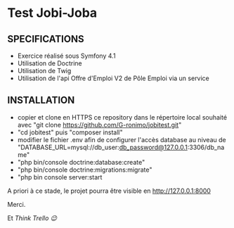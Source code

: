 # Test Jobi-Joba

## SPECIFICATIONS
- Exercice réalisé sous Symfony 4.1
- Utilisation de Doctrine
- Utilisation de Twig
- Utilisation de l'api Offre d'Emploi V2 de Pôle Emploi via un service

## INSTALLATION
- copier et clone en HTTPS ce repository dans le répertoire local souhaité avec "git clone https://github.com/G-ronimo/jobitest.git"
- "cd jobitest" puis "composer install"
- modifier le fichier .env afin de configurer l'accès database au niveau de "DATABASE_URL=mysql://db_user:db_password@127.0.0.1:3306/db_name"
- "php bin/console doctrine:database:create"
- "php bin/console doctrine:migrations:migrate"
- "php bin console server:start
 
 A priori à ce stade, le projet pourra être visible en http://127.0.0.1:8000
 

Merci.

Et _Think Trello :wink:_


